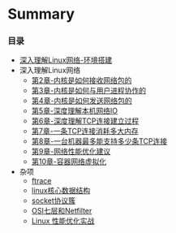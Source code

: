 # Summary

### 目录
* [深入理解Linux网络-环境搭建](docs/environment-construction.md)
* 深入理解Linux网络
  * [第2章-内核是如何接收网络包的](docs/chapter-02.md)
  * [第3章-内核是如何与用户进程协作的](docs/chapter-03.md)
  * [第4章-内核是如何发送网络包的](docs/chapter-04.md)
  * [第5章-深度理解本机网络IO](docs/chapter-05.md)
  * [第6章-深度理解TCP连接建立过程](docs/chapter-06.md)
  * [第7章-一条TCP连接消耗多大内存](docs/chapter-07.md)
  * [第8章-一台机器最多能支持多少条TCP连接](docs/chapter-08.md)
  * [第9章-网络性能优化建议](docs/chapter-09.md)
  * [第10章-容器网络虚拟化](docs/chapter-10.md)
* 杂项
  * [ftrace](docs/ftrace.md)
  * [linux核心数据结构](docs/core-data-structure.md)
  * [socket协议簇](docs/protocol-suite.md)
  * [OSI七层和Netfilter](docs/osi_and_netfilter.md)
  * [Linux 性能优化实战](docs/linux-combat.md)